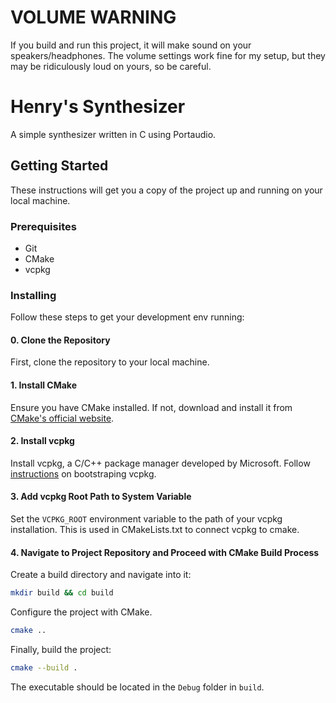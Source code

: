 
# VOLUME WARNING

If you build and run this project, it will make sound on your speakers/headphones. The volume settings work fine for my setup, but they may be ridiculously loud on yours,
so be careful. 

# Henry's Synthesizer

A simple synthesizer written in C using Portaudio. 

## Getting Started

These instructions will get you a copy of the project up and running on your local machine. 

### Prerequisites

- Git 
- CMake
- vcpkg

### Installing

Follow these steps to get your development env running:

#### 0. Clone the Repository

First, clone the repository to your local machine.

#### 1. Install CMake

Ensure you have CMake installed. If not, download and install it from [CMake's official website](https://cmake.org/download/).

#### 2. Install vcpkg

Install vcpkg, a C/C++ package manager developed by Microsoft. Follow [instructions](https://learn.microsoft.com/en-us/vcpkg/get_started/get-started?pivots=shell-cmd) on bootstraping vcpkg.

#### 3. Add vcpkg Root Path to System Variable

Set the `VCPKG_ROOT` environment variable to the path of your vcpkg installation. This is used in CMakeLists.txt to connect vcpkg to cmake.


#### 4. Navigate to Project Repository and Proceed with CMake Build Process

Create a build directory and navigate into it:

```bash
mkdir build && cd build
```


Configure the project with CMake.

```bash
cmake .. 
```

Finally, build the project:

```bash
cmake --build .
```

The executable should be located in the `Debug` folder in `build`.




